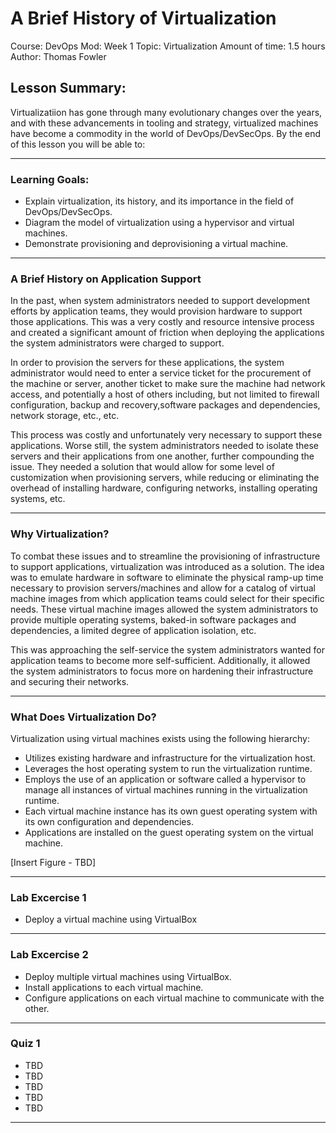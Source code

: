 # **A Brief History of Virtualization**

Course: DevOps
Mod: Week 1
Topic: Virtualization
Amount of time: 1.5 hours
Author: Thomas Fowler

## **Lesson Summary:**

Virtualizatiion has gone through many evolutionary changes
over the years, and with these advancements in tooling and
strategy, virtualized machines have become a commodity in the
world of DevOps/DevSecOps. By the end of this lesson you will
be able to:

------------------------------------------------

### **Learning Goals:**

* Explain virtualization, its history, and its importance in
the field of DevOps/DevSecOps.
* Diagram the model of virtualization using a hypervisor and
virtual machines.
* Demonstrate provisioning and deprovisioning a virtual
machine.

------------------------------------------------

### **A Brief History on Application Support**

In the past, when system administrators needed to support
development efforts by application teams, they
would provision hardware to support those applications. This
was a very costly and resource intensive process and created
a significant amount of friction when deploying the
applications the system administrators were charged to support.

In order to provision the servers for these applications, the
system administrator would need to enter a service ticket for
the procurement of the machine or server, another ticket to make
sure the machine had network access, and potentially a host of
others including, but not limited to firewall configuration,
backup and recovery,software packages and dependencies, network
storage, etc., etc.

This process was costly and unfortunately very necessary to
support these applications. Worse still, the system
administrators needed to isolate these servers and their
applications from one another, further compounding the issue.
They needed a solution that would allow for some level of
customization when provisioning servers, while reducing or
eliminating the overhead of installing hardware, configuring
networks, installing operating systems, etc.

------------------------------------------------

### **Why Virtualization?**

To combat these issues and to streamline the provisioning
of infrastructure to support applications, virtualization was
introduced as a solution. The idea was to emulate hardware in
software to eliminate the physical ramp-up time necessary to
provision servers/machines and allow for a catalog of virtual machine
images from which application teams could select for their specific
needs. These virtual machine images allowed the system administrators
to provide multiple operating systems, baked-in software packages and
dependencies, a limited degree of application isolation, etc.

This was approaching the self-service the system administrators
wanted for application teams to become more self-sufficient.
Additionally, it allowed the system administrators to focus more
on hardening their infrastructure and securing their networks.

------------------------------------------------

### **What Does Virtualization Do?**

Virtualization using virtual machines exists using the following
hierarchy:

* Utilizes existing hardware and infrastructure for the
virtualization host.
* Leverages the host operating system to run the virtualization
runtime.
* Employs the use of an application or software called a hypervisor
to manage all instances of virtual machines running in the 
virtualization runtime.
* Each virtual machine instance has its own guest operating system
with its own configuration and dependencies.
* Applications are installed on the guest operating system on the
virtual machine.

[Insert Figure - TBD]
<!-- Need figure here -->
<!-- ![The San Juan Mountains are beautiful!](https://mdg.imgix.net/assets/images/san-juan-mountains.jpg?auto=format&fit=clip&q=40&w=1080 "San Juan Mountains") -->

<!-- Just demoing a linked image here -->
<!-- [![An old rock in the desert](https://mdg.imgix.net/assets/images/shiprock.jpg?auto=format&fit=clip&q=40&w=1080 "Shiprock, New Mexico by Beau Rogers")](https://www.flickr.com/photos/beaurogers/31833779864/in/photolist-Qv3rFw-34mt9F-a9Cmfy-5Ha3Zi-9msKdv-o3hgjr-hWpUte-4WMsJ1-KUQ8N-deshUb-vssBD-6CQci6-8AFCiD-zsJWT-nNfsgB-dPDwZJ-bn9JGn-5HtSXY-6CUhAL-a4UTXB-ugPum-KUPSo-fBLNm-6CUmpy-4WMsc9-8a7D3T-83KJev-6CQ2bK-nNusHJ-a78rQH-nw3NvT-7aq2qf-8wwBso-3nNceh-ugSKP-4mh4kh-bbeeqH-a7biME-q3PtTf-brFpgb-cg38zw-bXMZc-nJPELD-f58Lmo-bXMYG-bz8AAi-bxNtNT-bXMYi-bXMY6-bXMYv) -->

------------------------------------------------

### **Lab Excercise 1**

* Deploy a virtual machine using VirtualBox

------------------------------------------------

### **Lab Excercise 2**

* Deploy multiple virtual machines using VirtualBox.
* Install applications to each virtual machine.
* Configure applications on each virtual machine
to communicate with the other.

------------------------------------------------

### **Quiz 1**

* TBD
* TBD
* TBD
* TBD
* TBD

------------------------------------------------
